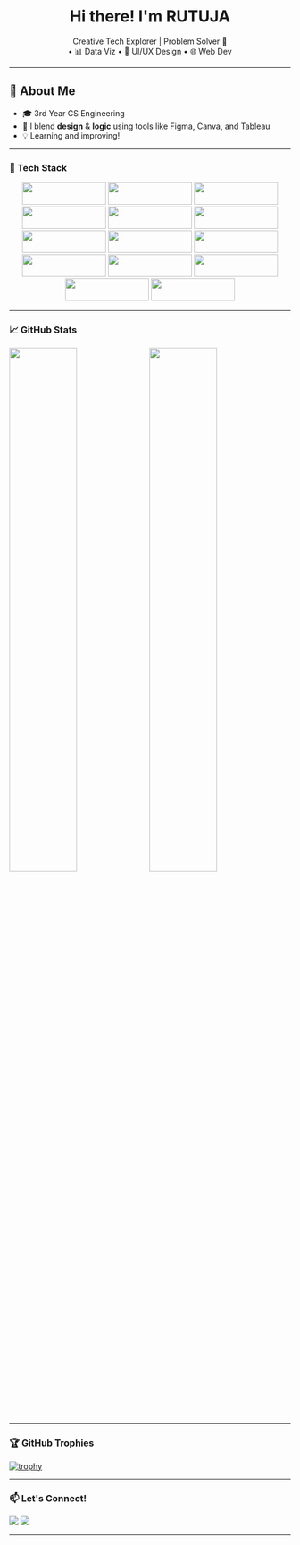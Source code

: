 <h1 align="center">Hi there! I'm RUTUJA</h1>

<p align="center">
Creative Tech Explorer | Problem Solver 🧠 <br>
 • 📊 Data Viz • 🎨 UI/UX Design • 🌐 Web Dev
</p>

---

## 🚀 About Me
- 🎓 3rd Year CS Engineering 
- 🎨 I blend **design** & **logic** using tools like Figma, Canva, and Tableau
- 💡 Learning and improving!

---

### 💼 Tech Stack

<p align="center">
  <img src="https://img.shields.io/badge/JavaScript-F7DF1E?style=for-the-badge&logo=javascript&logoColor=black" width="150" height="40"/>
  <img src="https://img.shields.io/badge/Python-3776AB?style=for-the-badge&logo=python&logoColor=white" width="150" height="40"/>
  <img src="https://img.shields.io/badge/Java-007396?style=for-the-badge&logo=java&logoColor=white" width="150" height="40"/>
  <img src="https://img.shields.io/badge/C-00599C?style=for-the-badge&logo=c&logoColor=white" width="150" height="40"/>
  <img src="https://img.shields.io/badge/C++-00599C?style=for-the-badge&logo=c%2B%2B&logoColor=white" width="150" height="40"/>
  <img src="https://img.shields.io/badge/HTML5-E34F26?style=for-the-badge&logo=html5&logoColor=white" width="150" height="40"/>
  <img src="https://img.shields.io/badge/CSS3-1572B6?style=for-the-badge&logo=css3&logoColor=white" width="150" height="40"/>
  <img src="https://img.shields.io/badge/MySQL-4479A1?style=for-the-badge&logo=mysql&logoColor=white" width="150" height="40"/>
  <img src="https://img.shields.io/badge/Tableau-E97627?style=for-the-badge&logo=tableau&logoColor=white" width="150" height="40"/>
  <img src="https://img.shields.io/badge/Figma-F24E1E?style=for-the-badge&logo=figma&logoColor=white" width="150" height="40"/>
  <img src="https://img.shields.io/badge/Canva-00C4CC?style=for-the-badge&logo=canva&logoColor=white" width="150" height="40"/>
  <img src="https://img.shields.io/badge/Git-F05032?style=for-the-badge&logo=git&logoColor=white" width="150" height="40"/>
  <img src="https://img.shields.io/badge/GitHub-181717?style=for-the-badge&logo=github&logoColor=white" width="150" height="40"/>
  <img src="https://img.shields.io/badge/VS%20Code-0078D4?style=for-the-badge&logo=visualstudiocode&logoColor=white" width="150" height="40"/>
</p>

---

### 📈 GitHub Stats

<p>
<img src="https://github-readme-stats.vercel.app/api?username=Alohomoraaaaa&theme=radical&show_icons=true" width="49%" />
<img src="https://github-readme-streak-stats-eight.vercel.app?user=Alohomoraaaaa&theme=radical" width="49%" />
</p>

---

### 🏆 GitHub Trophies

[![trophy](https://github-profile-trophy.vercel.app/?username=Alohomoraaaaa&theme=radical&column=8)](https://github.com/ryo-ma/github-profile-trophy)

---

### 📫 Let's Connect!
<p>
  <a href="https://www.linkedin.com/in/rutuja-nangare-565123269/"><img src="https://img.shields.io/badge/LinkedIn-0077B5?style=for-the-badge&logo=linkedin&logoColor=white"/></a>
  <a href="rutujaaaaa5@gmail.com"><img src="https://img.shields.io/badge/Gmail-D14836?style=for-the-badge&logo=gmail&logoColor=white"/></a>
</p>

---
